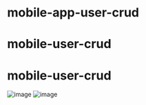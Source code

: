 ﻿# mobile-app-user-crud
# mobile-user-crud
# mobile-user-crud
![image](https://github.com/user-attachments/assets/25a304d9-1ad0-4cef-aa7a-44fc361d98e8)
![image](https://github.com/user-attachments/assets/7bc0e7ea-ee83-40b3-a199-1a1e27eb32b2)
